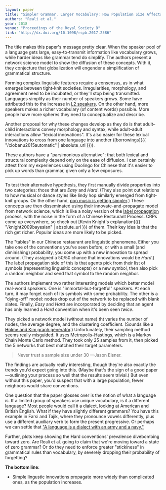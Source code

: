 ```yaml
---
layout: paper
title: "Simpler Grammar, Larger Vocabulary: How Population Size Affects Language"
authors: "Reali et al."
year: 2018
venue: "Proceedings of the Royal Society B"
link: "http://dx.doi.org/10.1098/rspb.2017.2586"
---
```


The title makes this paper's message pretty clear. When the speaker pool of a language gets large, easy-to-transmit information like vocabulary grows, while harder ideas like grammar tend do simplify. The authors present a network science model to show the diffusion of these concepts. With it, they conjecture that globalization will engender a simplification of grammatical structure.

<!--more-->

Forming complex linguistic features require a consensus, as in what emerges between tight-knit societies. Irregularities, morphology, and agreement need to be incubated, or they'll stop being transmitted. Languages simplify as their number of speakers grows. Some have attributed this to the increase in [L2 speakers](https://en.wikipedia.org/wiki/Second_language). On the other hand, more speakers makes a richer vocabulary (of content words) possible. More people have more spheres they need to conceptualize and describe.

Another proposal for why these changes develop as they do is that adult–child interactions convey morphology and syntax, while adult–adult interactions allow "lexical innovations". It's also easier for these lexical innovations to cross from one language into another ([borrowings]({{ "/ciobanu2015automatic" | absolute_url }})).

These authors have a "parsimonious alternative": that both lexical and structural complexity depend only on the ease of diffusion. I can certainly attest from my experiences using Duolingo for Chinese that it's easier to pick up words than grammar, given only a few exposures.

---

To test their alternative hypothesis, they first manually divide properties into two categories: those that are *Easy* and *Hard*. (They also point out relations to how musical or dance styles like lindy hop similarly emerged from tight-knit groups. On the other hand, [pop music is getting simpler](https://pudding.cool/2017/05/song-repetition/).) These concepts are then disseminated using their innovate-and-propagate model from network science, which is like a noisy version of the [label propagation](https://en.wikipedia.org/wiki/Label_Propagation_Algorithm) process, with the noise in the form of a Chinese Restaurant Process. CRPs come up everywhere, so check out [Kevin Knight's explanation]({{ "/knight2009bayesian" | absolute_url }}) of them. Their key idea is that the rich get richer. Popular ideas are more likely to be picked.

The "tables" in our Chinese restaurant are linguistic phenomena. Either you take one of the conventions you've seen before, or with a small (and diminishing) probability, you come up with a new innovation to spread around. (They assigned a 50/50 chance that innovations would be *Hard*.) The label propagation side of this is that agents pick from their list of symbols (representing lingusitic concepts) or a new symbol, then also pick a random neighbor and send that symbol to the random neighbor.

The authors implement two rather interesting models which better model real-world speakers. One is "immortal-but-forgetful" speakers. At each turn, it may forget each of its symbols with some probability. The other is a "dying-off" model: nodes drop out of the network to be replaced with blank slates. Finally, *Easy* and *Hard* are incorporated by deciding that an agent has only learned a *Hard* convention when it's been seen *twice*.

They picked a network model (without name) tht varies the number of nodes, the average degree, and the clustering coefficient. (Sounds like a [Holme and Kim graph generator](https://networkx.github.io/documentation/latest/reference/generated/networkx.generators.random_graphs.powerlaw_cluster_graph.html).) Unfortunately, their sampling method seems really misguided. It uses Metropolis–Hastings, which is a Markov Chain Monte Carlo method. They took only 25 samples from it, then picked the 5 networks that best matched their target parameters. 

> Never trust a sample size under 30
> —Jason Eisner.

The findings are actually really interesting, though they're also exactly the trends you'd expect going into this. (Maybe that's the sign of a good paper—outlining your process so well that the results seem trivial.) But even without this paper, you'd suspect that with a large population, fewer neighbors would share conventions.

One question that the paper glosses over is the notion of what a language *is*. If a limited group of speakers use unique vocabulary, is it a different language? Most people would call it a dialect, looking at American and British English. What if they have slightly different grammars? You have this example in Farsi and Tajik, where they pronounce vowels differently, plus use a different auxiliary verb to form the present progressive. Or perhaps we can settle that ["A language is a dialect with an army and a navy."](https://en.wikipedia.org/wiki/A_language_is_a_dialect_with_an_army_and_navy)

Further, plots keep showing the Hard conventions' prevalence divebombing toward zero. Are Reali et al. going to claim that we're moving toward a state of zero grammar? Or do they need to enforce greater "stickiness" in grammatical rules than vocabulary, by severely dropping their probability of forgetting?

**The bottom line:**

- Simple lingustic innovations propagate more widely than complicated ones, as the population increases.
